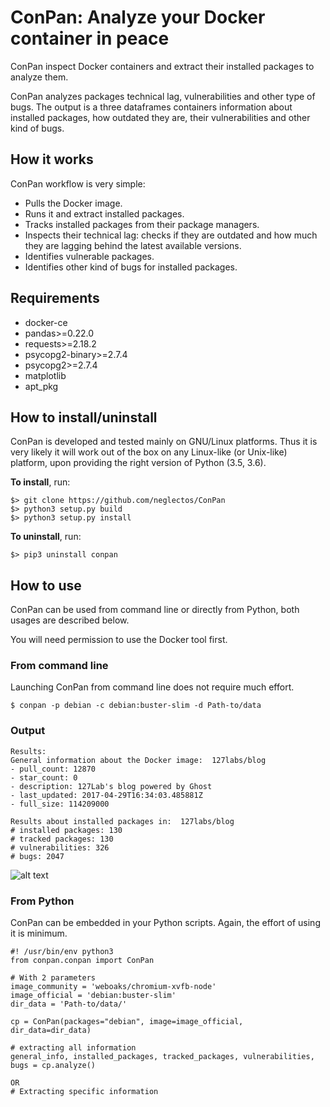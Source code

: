 # ConPan: Analyze your Docker container in peace

ConPan inspect Docker containers and extract their installed packages to analyze them. 

ConPan analyzes packages technical lag, vulnerabilities and other type of bugs.
The output is a three dataframes containers information about installed packages, how outdated they are, their vulnerabilities and other kind of bugs.

## How it works
ConPan workflow is very simple:
- Pulls the Docker image.
- Runs it and extract installed packages.
- Tracks installed packages from their package managers.
- Inspects their technical lag: checks if they are outdated and how much they are lagging behind the latest available versions.
- Identifies vulnerable packages.
- Identifies other kind of bugs for installed packages.

## Requirements
- docker-ce
- pandas>=0.22.0
- requests>=2.18.2
- psycopg2-binary>=2.7.4
- psycopg2>=2.7.4
- matplotlib
- apt_pkg


##  How to install/uninstall
ConPan is developed and tested mainly on GNU/Linux platforms. Thus it is very likely it will work out of the box
on any Linux-like (or Unix-like) platform, upon providing the right version of Python (3.5, 3.6).


**To install**, run:
```
$> git clone https://github.com/neglectos/ConPan
$> python3 setup.py build
$> python3 setup.py install
```

**To uninstall**, run:
```
$> pip3 uninstall conpan
```

## How to use

ConPan can be used from command line or directly from Python, both usages are described below.

You will need permission to use the Docker tool first.
### From command line
Launching ConPan from command line does not require much effort.

```
$ conpan -p debian -c debian:buster-slim -d Path-to/data
```
### Output
```
Results: 
General information about the Docker image:  127labs/blog
- pull_count: 12870
- star_count: 0
- description: 127Lab's blog powered by Ghost
- last_updated: 2017-04-29T16:34:03.485881Z
- full_size: 114209000

Results about installed packages in:  127labs/blog
# installed packages: 130
# tracked packages: 130
# vulnerabilities: 326
# bugs: 2047
```
![alt text](https://raw.githubusercontent.com/neglectos/ConPan/master/analysis/Figure_1.png)

### From Python
ConPan can be embedded in your Python scripts. Again, the effort of using it is minimum.

```
#! /usr/bin/env python3
from conpan.conpan import ConPan

# With 2 parameters
image_community = 'weboaks/chromium-xvfb-node'
image_official = 'debian:buster-slim'
dir_data = 'Path-to/data/'

cp = ConPan(packages="debian", image=image_official, dir_data=dir_data)

# extracting all information
general_info, installed_packages, tracked_packages, vulnerabilities, bugs = cp.analyze()

OR
# Extracting specific information


```

